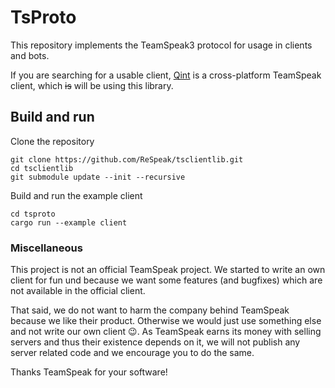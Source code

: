 # TsProto

This repository implements the TeamSpeak3 protocol for usage in clients and bots.

If you are searching for a usable client, [Qint](https://github.com/ReSpeak/Qint)
is a cross-platform TeamSpeak client, which ~~is~~ will be using this library.

## Build and run

Clone the repository

```
git clone https://github.com/ReSpeak/tsclientlib.git
cd tsclientlib
git submodule update --init --recursive
```

Build and run the example client

```
cd tsproto
cargo run --example client
```

### Miscellaneous

This project is not an official TeamSpeak project. We started to write an own client for fun und because we want some features (and bugfixes) which are not available in the official client.

That said, we do not want to harm the company behind TeamSpeak because we like their product. Otherwise we would just use something else and not write our own client 😉. As TeamSpeak earns its money with selling servers and thus their existence depends on it, we will not publish any server related code and we encourage you to do the same.

Thanks TeamSpeak for your software!
